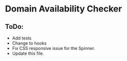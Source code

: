 # Domain Availability Checker

## ToDo:

-  Add tests
-  Change to hooks
-  Fix CSS responsive issue for the Spinner.
-  Update this file.